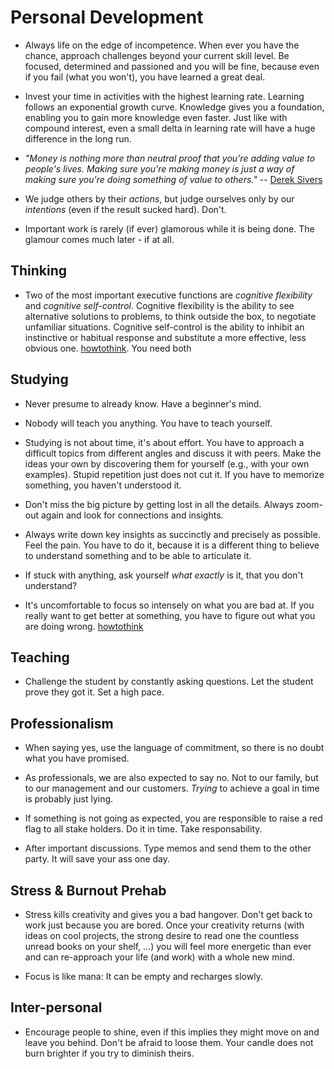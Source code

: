 # Personal Development

* Always life on the edge of incompetence. When ever you have the chance, approach challenges beyond your current skill level. Be focused, determined and passioned and you will be fine, because even if you fail (what you won't), you have learned a great deal.

* Invest your time in activities with the highest learning rate. Learning follows an exponential growth curve. Knowledge gives you a foundation, enabling you to gain more knowledge even faster. Just like with compound interest, even a small delta in learning rate will have a huge difference in the long run.

* _"Money is nothing more than neutral proof that you're adding value to people's lives. Making sure you're making money is just a way of making sure you're doing something of value to others."_ -- [Derek Sivers][sivers2008berklee]

* We judge others by their _actions_, but judge ourselves only by our _intentions_ (even if the result sucked hard). Don't.

* Important work is rarely (if ever) glamorous while it is being done. The glamour comes much later - if at all.


## Thinking

* Two of the most important executive functions are _cognitive flexibility_ and _cognitive self-control_. Cognitive flexibility is the ability to see alternative solutions to problems, to think outside the box, to negotiate unfamiliar situations. Cognitive self-control is the ability to inhibit an instinctive or habitual response and substitute a more effective, less obvious one. [howtothink]. You need both


## Studying

* Never presume to already know. Have a beginner's mind.

* Nobody will teach you anything. You have to teach yourself.

* Studying is not about time, it's about effort. You have to approach a difficult topics from different angles and discuss it with peers. Make the ideas your own by discovering them for yourself (e.g., with your own examples). Stupid repetition just does not cut it. If you have to memorize something, you haven't understood it.

* Don't miss the big picture by getting lost in all the details. Always zoom-out again and look for connections and insights.

* Always write down key insights as succinctly and precisely as possible. Feel the pain. You have to do it, because it is a different thing to believe to understand something and to be able to articulate it.

* If stuck with anything, ask yourself _what exactly_ is it, that you don't understand?

* It's uncomfortable to focus so intensely on what you are bad at. If you really want to get better at something, you have to figure out what you are doing wrong. [howtothink]


## Teaching

* Challenge the student by constantly asking questions. Let the student prove they got it. Set a high pace.


## Professionalism

* When saying yes, use the language of commitment, so there is no doubt what you have promised.

* As professionals, we are also expected to say no. Not to our family, but to our management and our customers. _Trying_ to achieve a goal in time is probably just lying.

* If something is not going as expected, you are responsible to raise a red flag to all stake holders. Do it in time. Take responsability.

* After important discussions. Type memos and send them to the other party. It will save your ass one day.


## Stress & Burnout Prehab

* Stress kills creativity and gives you a bad hangover. Don't get back to work just because you are bored. Once your creativity returns (with ideas on cool projects, the strong desire to read one the countless unread books on your shelf, ...) you will feel more energetic than ever and can re-approach your life (and work) with a whole new mind.

* Focus is like mana: It can be empty and recharges slowly.


## Inter-personal

* Encourage people to shine, even if this implies they might move on and leave you behind. Don't be afraid to loose them. Your candle does not burn brighter if you try to diminish theirs.


[sivers2008berklee]: http://sivers.org/berklee
	(6 things I wish I knew the day I started Berklee)
[howtothink]: http://www.farnamstreetblog.com/2014/02/how-to-think/
    (How to think)

